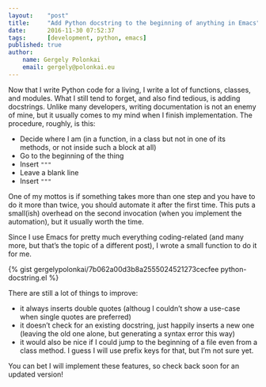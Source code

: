 ```yaml
---
layout:    "post"
title:     "Add Python docstring to the beginning of anything in Emacs"
date:      2016-11-30 07:52:37
tags:      [development, python, emacs]
published: true
author:
    name: Gergely Polonkai
    email: gergely@polonkai.eu
---
```


Now that I write Python code for a living, I write a lot of functions,
classes, and modules.  What I still tend to forget, and also find tedious,
is adding docstrings.  Unlike many developers, writing documentation is not
an enemy of mine, but it usually comes to my mind when I finish
implementation.  The procedure, roughly, is this:

* Decide where I am (in a function, in a class but not in one of its
  methods, or not inside such a block at all)
* Go to the beginning of the thing
* Insert `"""`
* Leave a blank line
* Insert `"""`

One of my mottos is if something takes more than one step and you have to do
it more than twice, you should automate it after the first time.  This puts
a small(ish) overhead on the second invocation (when you implement the
automation), but it usually worth the time.

Since I use Emacs for pretty much everything coding-related (and many more,
but that’s the topic of a different post), I wrote a small function to do it
for me.

{% gist gergelypolonkai/7b062a00d3b8a2555024521273cecfee python-docstring.el %}

There are still a lot of things to improve:

* it always inserts double quotes (althoug I couldn’t show a use-case when
single quotes are preferred)
* it doesn’t check for an existing docstring, just happily inserts a new one
(leaving the old one alone, but generating a syntax error this way)
* it would also be nice if I could jump to the beginning of a file even from
a class method.  I guess I will use prefix keys for that, but I’m not sure
yet.

You can bet I will implement these features, so check back soon for an
updated version!
